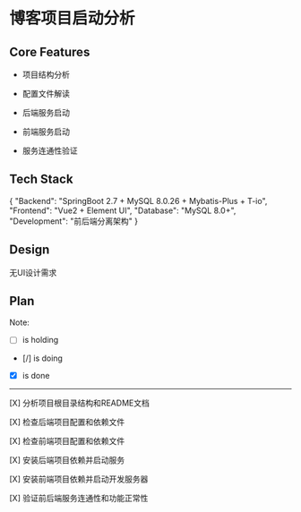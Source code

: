 # 博客项目启动分析

## Core Features

- 项目结构分析

- 配置文件解读

- 后端服务启动

- 前端服务启动

- 服务连通性验证

## Tech Stack

{
  "Backend": "SpringBoot 2.7 + MySQL 8.0.26 + Mybatis-Plus + T-io",
  "Frontend": "Vue2 + Element UI",
  "Database": "MySQL 8.0+",
  "Development": "前后端分离架构"
}

## Design

无UI设计需求

## Plan

Note: 

- [ ] is holding
- [/] is doing
- [X] is done

---

[X] 分析项目根目录结构和README文档

[X] 检查后端项目配置和依赖文件

[X] 检查前端项目配置和依赖文件

[X] 安装后端项目依赖并启动服务

[X] 安装前端项目依赖并启动开发服务器

[X] 验证前后端服务连通性和功能正常性
